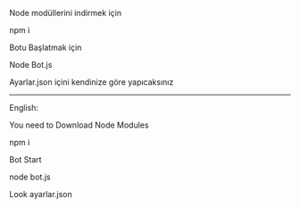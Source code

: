 Node modüllerini indirmek için 

npm i

Botu Başlatmak için

Node Bot.js




Ayarlar.json içini kendinize göre yapıcaksınız

__________________________________________________________________


English:

You need to Download Node Modules

npm i

Bot Start

node bot.js

Look ayarlar.json
